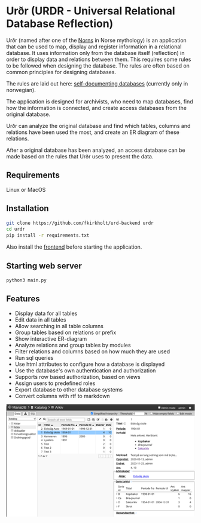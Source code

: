 # Urðr (URDR - Universal Relational Database Reflection)

Urðr (named after one of the [Norns](https://en.wikipedia.org/wiki/Norns)
in Norse mythology) is an application that can be used to map, display and
register information in a relational database.  It uses information only from
the database itself (reflection) in order to display data and relations between
them. This requires some rules to be followed when designing the database. The
rules are often based on common principles for designing databases.

The rules are laid out here: [self-documenting databases](./docs/selvdokumenterende-baser.org)
(currently only in norwegian).

The application is designed for archivists, who need to map databases, find how
the information is connected, and create access databases from the original
database.

Urðr can analyze the original database and find which tables, columns and
relations have been used the most, and create an ER diagram of these
relations.

After a original database has been analyzed, an access database can be made
based on the rules that Urðr uses to present the data.

##  Requirements

Linux or MacOS

## Installation

~~~ sh
git clone https://github.com/fkirkholt/urd-backend urdr
cd urdr
pip install -r requirements.txt
~~~

Also install the [frontend](https://github.com/fkirkholt/urd-frontend)
before starting the application.

## Starting web server

~~~ sh
python3 main.py
~~~

## Features

- Display data for all tables
- Edit data in all tables
- Allow searching in all table columns
- Group tables based on relations or prefix
- Show interactive ER-diagram
- Analyze relations and group tables by modules
- Filter relations and columns based on how much they are used
- Run sql queries
- Use html attributes to configure how a database is displayed
- Use the database's own authentication and authorization
- Supports row based authorization, based on views
- Assign users to predefined roles
- Export database to other database systems
- Convert columns with rtf to markdown

![The data panel](/docs/assets/images/data-panel.png)

